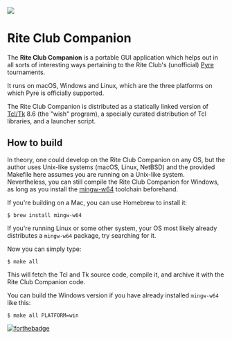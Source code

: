 ![](https://s3-us-west-2.amazonaws.com/noxalasdotnet/img/pyre.png)

# Rite Club Companion

The **Rite Club Companion** is a portable GUI application which helps out in
all sorts of interesting ways pertaining to the Rite Club's (unofficial)
[Pyre][] tournaments.

It runs on macOS, Windows and Linux, which are the three platforms on which
Pyre is officially supported.

The Rite Club Companion is distributed as a statically linked version of
[Tcl/Tk][] 8.6 (the "wish" program), a specially curated distribution of Tcl
libraries, and a launcher script.


## How to build

In theory, one could develop on the Rite Club Companion on any OS, but the
author uses Unix-like systems (macOS, Linux, NetBSD) and the provided Makefile
here assumes you are running on a Unix-like system.  Nevertheless, you can
still compile the Rite Club Companion for Windows, as long as you install the
[mingw-w64][] toolchain beforehand.

If you're building on a Mac, you can use Homebrew to install it:

```
$ brew install mingw-w64
```

If you're running Linux or some other system, your OS most likely already
distributes a `mingw-w64` package, try searching for it.

Now you can simply type:

```
$ make all
```

This will fetch the Tcl and Tk source code, compile it, and archive it with the
Rite Club Companion code.

You can build the Windows version if you have already installed `mingw-w64` like this:

```
$ make all PLATFORM=win
```

[![forthebadge](https://forthebadge.com/images/badges/built-by-codebabes.svg)](https://forthebadge.com)

[mingw-w64]: https://mingw-w64.org/doku.php
[Pyre]: https://www.supergiantgames.com/games/pyre/
[Tcl/Tk]: http://www.tcl.tk/
